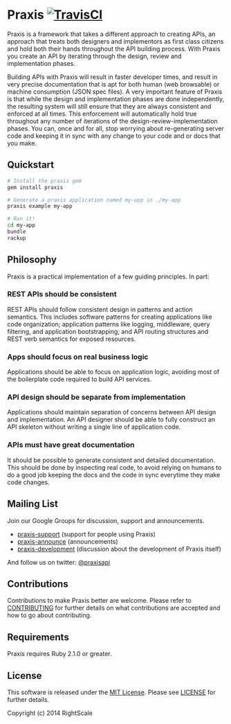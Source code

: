 # Praxis [![TravisCI][travis-img-url]][travis-ci-url] 

[travis-img-url]: https://travis-ci.org/rightscale/praxis.svg?branch=master
[travis-ci-url]:https://travis-ci.org/rightscale/praxis

Praxis is a framework that takes a different approach to creating APIs, an approach that treats both designers and implementors as first class citizens and hold both their hands throughout the API building process. With Praxis you create an API by iterating through the design, review and implementation phases.

Building APIs with Praxis will result in faster developer times, and result in very precise documentation that is apt for both human (web browsable) or machine consumption (JSON spec files). A very important feature of Praxis is that while the design and implementation phases are done independently, the resulting system will still ensure that they are always consistent and enforced at all times. This enforcement will automatically hold true throughout any number of iterations of the design-review-implementation phases. You can, once
and for all, stop worrying about re-generating server code and keeping it in sync with any change to your code and or docs that you make.

## Quickstart
```bash
# Install the praxis gem
gem install praxis

# Generate a praxis application named my-app in ./my-app
praxis example my-app

# Run it!
cd my-app
bundle
rackup
```

## Philosophy
Praxis is a practical implementation of a few guiding principles. In part:

### REST APIs should be consistent
REST APIs should follow consistent design in patterns and action semantics.
This includes software patterns for creating applications like code
organization; application patterns like logging, middleware, query filtering,
and application bootstrapping; and API routing structures and REST verb
semantics for exposed resources.

### Apps should focus on real business logic
Applications should be able to focus on application logic, avoiding most of the
boilerplate code required to build API services.

### API design should be separate from implementation
Applications should maintain separation of concerns between API design and
implementation. An API designer should be able to fully construct an API
skeleton without writing a single line of application code.

### APIs must have great documentation
It should be possible to generate consistent and detailed documentation. This
should be done by inspecting real code, to avoid relying on humans to do a good
job keeping the docs and the code in sync everytime they make code changes.

## Mailing List
Join our Google Groups for discussion, support and announcements.
* [praxis-support](http://groups.google.com/d/forum/praxis-support) (support for people using
  Praxis)
* [praxis-announce](http://groups.google.com/d/forum/praxis-announce) (announcements)
* [praxis-development](http://groups.google.com/d/forum/praxis-development) (discussion about the
  development of Praxis itself)

And follow us on twitter: [@praxisapi](http://twitter.com/praxisapi)

## Contributions
Contributions to make Praxis better are welcome. Please refer to
[CONTRIBUTING](https://github.com/rightscale/praxis/blob/master/CONTRIBUTING.md)
for further details on what contributions are accepted and how to go about
contributing.

## Requirements
Praxis requires Ruby 2.1.0 or greater.

## License

This software is released under the [MIT License](http://www.opensource.org/licenses/MIT). Please see  [LICENSE](LICENSE) for further details.

Copyright (c) 2014 RightScale
